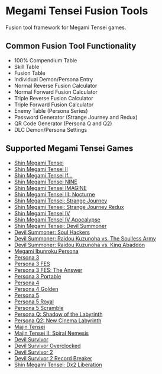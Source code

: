 # Megami Tensei Fusion Tools

Fusion tool framework for Megami Tensei games.

## Common Fusion Tool Functionality

* 100% Compendium Table
* Skill Table
* Fusion Table
* Individual Demon/Persona Entry
* Normal Reverse Fusion Calculator
* Normal Forward Fusion Calculator
* Triple Reverse Fusion Calculator
* Triple Forward Fusion Calculator
* Enemy Table (Persona Series)
* Password Generator (Strange Journey and Redux)
* QR Code Generator (Persona Q and Q2)
* DLC Demon/Persona Settings

## Supported Megami Tensei Games

* [Shin Megami Tensei](https://aqiu384.github.io/megaten-fusion-tool/smt1)
* [Shin Megami Tensei II](https://aqiu384.github.io/megaten-fusion-tool/smt2)
* [Shin Megami Tensei If...](https://aqiu384.github.io/megaten-fusion-tool/smtif)
* [Shin Megami Tensei NINE](https://aqiu384.github.io/megaten-fusion-tool/smt9)
* [Shin Megami Tensei IMAGINE](https://aqiu384.github.io/megaten-fusion-tool/smtim)
* [Shin Megami Tensei III: Nocturne](https://aqiu384.github.io/megaten-fusion-tool/smt3)
* [Shin Megami Tensei: Strange Journey](https://aqiu384.github.io/megaten-fusion-tool/smtsj)
* [Shin Megami Tensei: Strange Journey Redux](https://aqiu384.github.io/megaten-fusion-tool/smtdsj)
* [Shin Megami Tensei IV](https://aqiu384.github.io/megaten-fusion-tool/smt4)
* [Shin Megami Tensei IV Apocalypse](https://aqiu384.github.io/megaten-fusion-tool/smt4f)
* [Shin Megami Tensei: Devil Summoner](https://aqiu384.github.io/megaten-fusion-tool/dsum)
* [Devil Summoner: Soul Hackers](https://aqiu384.github.io/megaten-fusion-tool/dssh)
* [Devil Summoner: Raidou Kuzunoha vs. The Soulless Army](https://aqiu384.github.io/megaten-fusion-tool/krch)
* [Devil Summoner: Raidou Kuzunoha vs. King Abaddon](https://aqiu384.github.io/megaten-fusion-tool/krao)
* [Megami Ibunroku Persona](https://aqiu384.github.io/megaten-fusion-tool/mib)
* [Persona 3](https://aqiu384.github.io/megaten-fusion-tool/p3)
* [Persona 3 FES](https://aqiu384.github.io/megaten-fusion-tool/p3fes)
* [Persona 3 FES: The Answer](https://aqiu384.github.io/megaten-fusion-tool/p3aeg)
* [Persona 3 Portable](https://aqiu384.github.io/megaten-fusion-tool/p3p)
* [Persona 4](https://aqiu384.github.io/megaten-fusion-tool/p4)
* [Persona 4 Golden](https://aqiu384.github.io/megaten-fusion-tool/p4g)
* [Persona 5](https://aqiu384.github.io/megaten-fusion-tool/p5)
* [Persona 5 Royal](https://aqiu384.github.io/megaten-fusion-tool/p5r)
* [Persona 5 Scramble](https://aqiu384.github.io/megaten-fusion-tool/p5s)
* [Persona Q: Shadow of the Labyrinth](https://aqiu384.github.io/megaten-fusion-tool/pq)
* [Persona Q2: New Cinema Labyrinth](https://aqiu384.github.io/megaten-fusion-tool/pq2)
* [Majin Tensei](https://aqiu384.github.io/megaten-fusion-tool/mjn1)
* [Majin Tensei II: Spiral Nemesis](https://aqiu384.github.io/megaten-fusion-tool/mjn2)
* [Devil Survivor](https://aqiu384.github.io/megaten-fusion-tool/ds1)
* [Devil Survivor Overclocked](https://aqiu384.github.io/megaten-fusion-tool/dso)
* [Devil Survivor 2](https://aqiu384.github.io/megaten-fusion-tool/ds2)
* [Devil Survivor 2 Record Breaker](https://aqiu384.github.io/megaten-fusion-tool/ds2br)
* [Shin Megami Tensei: Dx2 Liberation](https://aqiu384.github.io/megaten-fusion-tool/dx2)
